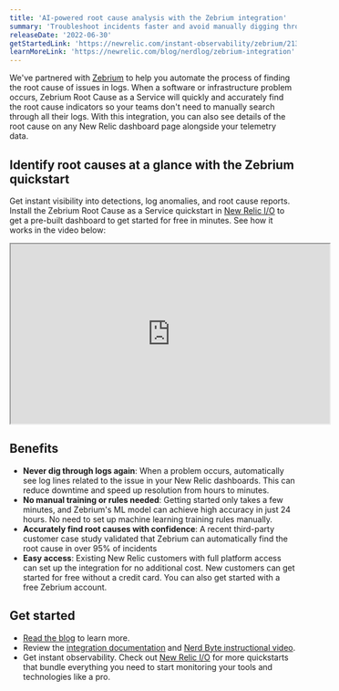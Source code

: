 ```yaml
---
title: 'AI-powered root cause analysis with the Zebrium integration'
summary: 'Troubleshoot incidents faster and avoid manually digging through logs with the Zebrium quickstart'
releaseDate: '2022-06-30'
getStartedLink: 'https://newrelic.com/instant-observability/zebrium/2135562c-bdf4-41bd-bca4-f11bcdee72ca'
learnMoreLink: 'https://newrelic.com/blog/nerdlog/zebrium-integration' 
---
```


We've partnered with [Zebrium](https://zebrium.com/newrelic) to help you automate the process of finding the root cause of issues in logs. When a software or infrastructure problem occurs, Zebrium Root Cause as a Service will quickly and accurately find the root cause indicators so your teams don't need to manually search through all their logs. With this integration, you can also see details of the root cause on any New Relic dashboard page alongside your telemetry data.

## Identify root causes at a glance with the Zebrium quickstart

Get instant visibility into detections, log anomalies, and root cause reports. Install the Zebrium Root Cause as a Service quickstart in [New Relic I/O](https://newrelic.com/instant-observability) to get a pre-built dashboard to get started for free in minutes. See how it works in the video below:

<iframe width="560" height="315" src="https://www.youtube.com/watch?v=s5OJtz2xH2Q“ frameborder="0" allow="accelerometer; autoplay; clipboard-write; encrypted-media; gyroscope; picture-in-picture" allowfullscreen></iframe>

## Benefits

- **Never dig through logs again**: When a problem occurs, automatically see log lines related to the issue in your New Relic dashboards. This can reduce downtime and speed up resolution from hours to minutes. 
- **No manual training or rules needed**: Getting started only takes a few minutes, and Zebrium's ML model can achieve high accuracy in just 24 hours. No need to set up machine learning training rules manually.
- **Accurately find root causes with confidence**: A recent third-party customer case study validated that Zebrium can automatically find the root cause in over 95% of incidents
- **Easy access**: Existing New Relic customers with full platform access can set up the integration for no additional cost. New customers can get started for free without a credit card. You can also get started with a free Zebrium account.

## Get started

- [Read the blog](http://newrelic.com/blog/nerdlog/zebrium-integration) to learn more.
- Review the [integration documentation](https://docs.zebrium.com/docs/monitoring/newrelic_autodetect/) and [Nerd Byte instructional video](https://youtu.be/s5OJtz2xH2Q).
- Get instant observability. Check out [New Relic I/O](https://newrelic.com/instant-observability/) for more quickstarts that bundle everything you need to start monitoring your tools and technologies like a pro.
